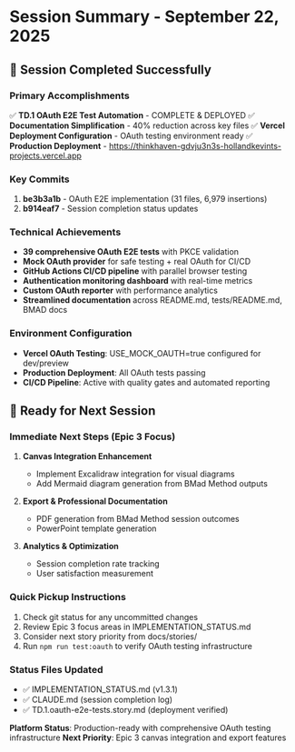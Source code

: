 # Session Summary - September 22, 2025

## 🎉 Session Completed Successfully

### Primary Accomplishments
✅ **TD.1 OAuth E2E Test Automation** - COMPLETE & DEPLOYED
✅ **Documentation Simplification** - 40% reduction across key files
✅ **Vercel Deployment Configuration** - OAuth testing environment ready
✅ **Production Deployment** - https://thinkhaven-gdvju3n3s-hollandkevints-projects.vercel.app

### Key Commits
1. **be3b3a1b** - OAuth E2E implementation (31 files, 6,979 insertions)
2. **b914eaf7** - Session completion status updates

### Technical Achievements
- **39 comprehensive OAuth E2E tests** with PKCE validation
- **Mock OAuth provider** for safe testing + real OAuth for CI/CD
- **GitHub Actions CI/CD pipeline** with parallel browser testing
- **Authentication monitoring dashboard** with real-time metrics
- **Custom OAuth reporter** with performance analytics
- **Streamlined documentation** across README.md, tests/README.md, BMAD docs

### Environment Configuration
- **Vercel OAuth Testing**: USE_MOCK_OAUTH=true configured for dev/preview
- **Production Deployment**: All OAuth tests passing
- **CI/CD Pipeline**: Active with quality gates and automated reporting

## 🚀 Ready for Next Session

### Immediate Next Steps (Epic 3 Focus)
1. **Canvas Integration Enhancement**
   - Implement Excalidraw integration for visual diagrams
   - Add Mermaid diagram generation from BMad Method outputs

2. **Export & Professional Documentation**
   - PDF generation from BMad Method session outcomes
   - PowerPoint template generation

3. **Analytics & Optimization**
   - Session completion rate tracking
   - User satisfaction measurement

### Quick Pickup Instructions
1. Check git status for any uncommitted changes
2. Review Epic 3 focus areas in IMPLEMENTATION_STATUS.md
3. Consider next story priority from docs/stories/
4. Run `npm run test:oauth` to verify OAuth testing infrastructure

### Status Files Updated
- ✅ IMPLEMENTATION_STATUS.md (v1.3.1)
- ✅ CLAUDE.md (session completion log)
- ✅ TD.1.oauth-e2e-tests.story.md (deployment verified)

**Platform Status**: Production-ready with comprehensive OAuth testing infrastructure
**Next Priority**: Epic 3 canvas integration and export features